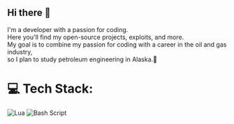 
## Hi there 👋

I'm a developer with a passion for coding. <br>Here you'll find my open-source projects, exploits, and more. <br>My goal is to combine my passion for coding with a career in the oil and gas industry, <br>so I plan to study petroleum engineering in Alaska.🏴󠁵󠁳󠁡󠁫󠁿

# 💻 Tech Stack:
![Lua](https://img.shields.io/badge/lua-%232C2D72.svg?style=for-the-badge&logo=lua&logoColor=white) ![Bash Script](https://img.shields.io/badge/bash_script-%23121011.svg?style=for-the-badge&logo=gnu-bash&logoColor=white)

<!-- Proudly created with GPRM ( https://gprm.itsvg.in ) -->
